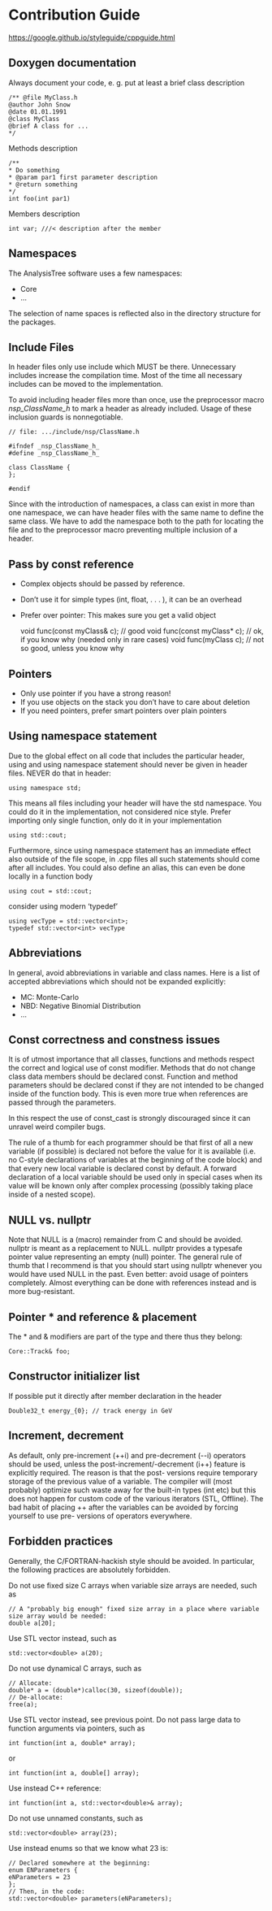# Contribution Guide 

https://google.github.io/styleguide/cppguide.html

## Doxygen documentation
Always document your code, e. g. put at least a brief class description

    /** @file MyClass.h
    @author John Snow
    @date 01.01.1991
    @class MyClass
    @brief A class for ...
    */

Methods description

    /**
    * Do something
    * @param par1 first parameter description
    * @return something
    */
    int foo(int par1)

Members description

    int var; ///< description after the member

## Namespaces

The AnalysisTree software uses a few namespaces:

* Core
* ...

The selection of name spaces is reflected also in the directory structure for the packages.

## Include Files

In header files only use include which MUST be there. Unnecessary includes increase the compilation time. Most of the time all necessary includes can be moved to the implementation.

To avoid including header files more than once, use the preprocessor macro _nsp_ClassName_h_ to mark a header as already included. Usage of these inclusion guards is nonnegotiable.

    // file: .../include/nsp/ClassName.h

    #ifndef _nsp_ClassName_h_
    #define _nsp_ClassName_h_

    class ClassName {
    };

    #endif

Since with the introduction of namespaces, a class can exist in more than one namespace, we can have header files with the same name to define the same class. We have to add the namespace both to the path for locating the file and to the preprocessor macro preventing multiple inclusion of a header.

## Pass by const reference
* Complex objects should be passed by reference. 
* Don’t use it for simple types (int, float, . . . ), it can be an overhead
* Prefer over pointer: This makes sure you get a valid object
    
    void func(const myClass& c); // good
    void func(const myClass* c); // ok, if you know why (needed only in rare cases)
    void func(myClass c); // not so good, unless you know why

## Pointers
 * Only use pointer if you have a strong reason!
 * If you use objects on the stack you don’t have to care about deletion
 * If you need pointers, prefer smart pointers over plain pointers

## Using namespace statement

Due to the global effect on all code that includes the particular header, using and using namespace statement should never be given in header files. NEVER do that in header:
    
    using namespace std;

This means all files including your header will have the std namespace. You could do it in the implementation, not considered nice style. Prefer importing only single function, only do it in your implementation
    
    using std::cout;

Furthermore, since using namespace statement has an immediate effect also outside of the file scope, in .cpp files all such statements should come after all includes.
You could also define an alias, this can even be done locally in a function body

    using cout = std::cout;

consider using modern ‘typedef’

    using vecType = std::vector<int>;
    typedef std::vector<int> vecType

## Abbreviations

In general, avoid abbreviations in variable and class names. Here is a list of accepted abbreviations which should not be expanded explicitly:

 * MC: Monte-Carlo
 * NBD: Negative Binomial Distribution
 *  ...  

## Const correctness and constness issues
It is of utmost importance that all classes, functions and methods respect the correct and logical use of const modifier. Methods that do not change class data members should be declared const. Function and method parameters should be declared const if they are not intended to be changed inside of the function body. This is even more true when references are passed through the parameters.

In this respect the use of const_cast is strongly discouraged since it can unravel weird compiler bugs.

The rule of a thumb for each programmer should be that first of all a new variable (if possible) is declared not before the value for it is available (i.e. no C-style declarations of variables at the beginning of the code block) and that every new local variable is declared const by default. A forward declaration of a local variable should be used only in special cases when its value will be known only after complex processing (possibly taking place inside of a nested scope).

## NULL vs. nullptr
Note that NULL is a (macro) remainder from C and should be avoided. nullptr is meant as a replacement to NULL. nullptr provides a typesafe pointer value representing an empty (null) pointer. The general rule of thumb that I recommend is that you should start using nullptr whenever you would have used NULL in the past. Even better: avoid usage of pointers completely. Almost everything can be done with references instead and is more bug-resistant.

## Pointer * and reference & placement
The * and & modifiers are part of the type and there thus they belong:

    Core::Track& foo;

## Constructor initializer list
If possible put it directly after member declaration in the header

    Double32_t energy_{0}; // track energy in GeV

## Increment, decrement
As default, only pre-increment (++i) and pre-decrement (--i) operators should be used, unless the post-increment/-decrement (i++) feature is explicitly required. The reason is that the post- versions require temporary storage of the previous value of a variable. The compiler will (most probably) optimize such waste away for the built-in types (int etc) but this does not happen for custom code of the various iterators (STL, Offline). The bad habit of placing ++ after the variables can be avoided by forcing yourself to use pre- versions of operators everywhere.

## Forbidden practices
Generally, the C/FORTRAN-hackish style should be avoided. In particular, the following practices are absolutely forbidden.

Do not use fixed size C arrays when variable size arrays are needed, such as

    // A "probably big enough" fixed size array in a place where variable size array would be needed:
    double a[20];
     
Use STL vector instead, such as

    std::vector<double> a(20);
     
Do not use dynamical C arrays, such as

    // Allocate:
    double* a = (double*)calloc(30, sizeof(double));
    // De-allocate:
    free(a);
     
Use STL vector instead, see previous point.
Do not pass large data to function arguments via pointers, such as

    int function(int a, double* array); 

or

    int function(int a, double[] array);
     
Use instead C++ reference:

    int function(int a, std::vector<double>& array);
     
Do not use unnamed constants, such as

    std::vector<double> array(23);
     
Use instead enums so that we know what 23 is:

    // Declared somewhere at the beginning:
    enum ENParameters {
    eNParameters = 23
    };
    // Then, in the code:
    std::vector<double> parameters(eNParameters);

